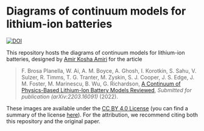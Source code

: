 # Diagrams of continuum models for lithium-ion batteries
[![DOI](https://zenodo.org/badge/460490814.svg)](https://zenodo.org/badge/latestdoi/460490814)

This repository hosts the diagrams of continuum models for lithium-ion batteries, designed by [Amir Kosha Amiri](http://www.amiramiri.eu/) for the article

> F. Brosa Planella, W. Ai, A. M. Boyce, A. Ghosh, I. Korotkin, S. Sahu, V. Sulzer, R. Timms, T. G. Tranter, M. Zyskin, S. J. Cooper, J. S. Edge, J. M. Foster, M. Marinescu, B. Wu, G. Richardson, [A Continuum of Physics-Based Lithium-Ion Battery Models Reviewed](https://arxiv.org/abs/2203.16091), _Submitted for publication (arXiv:2203.16091)_ (2022).

These images are available under the [CC BY 4.0 License](LICENSE.md) (you can find a summary of the license [here](https://creativecommons.org/licenses/by/4.0/)). For the attribution, we recommend citing both this repository and the original paper.